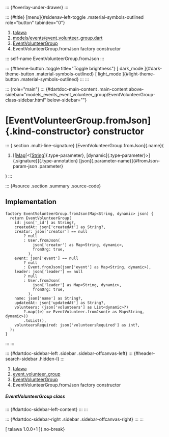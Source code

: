 ::: {#overlay-under-drawer}
:::

::: {#title}
[menu]{#sidenav-left-toggle .material-symbols-outlined role="button"
tabindex="0"}

1.  [talawa](../../index.html)
2.  [models/events/event_volunteer_group.dart](../../models_events_event_volunteer_group/)
3.  [EventVolunteerGroup](../../models_events_event_volunteer_group/EventVolunteerGroup-class.html)
4.  EventVolunteerGroup.fromJson factory constructor

::: self-name
EventVolunteerGroup.fromJson
:::

::: {#theme-button .toggle title="Toggle brightness"}
[ dark_mode ]{#dark-theme-button .material-symbols-outlined} [
light_mode ]{#light-theme-button .material-symbols-outlined}
:::
:::

::: {role="main"}
::: {#dartdoc-main-content .main-content above-sidebar="models_events_event_volunteer_group/EventVolunteerGroup-class-sidebar.html" below-sidebar=""}
<div>

# [EventVolunteerGroup.fromJson]{.kind-constructor} constructor

</div>

::: {.section .multi-line-signature}
[EventVolunteerGroup.fromJson]{.name}(

1.  [[[Map](https://api.flutter.dev/flutter/dart-core/Map-class.html)[\<[[String](https://api.flutter.dev/flutter/dart-core/String-class.html)]{.type-parameter},
    [dynamic]{.type-parameter}\>]{.signature}]{.type-annotation}
    [json]{.parameter-name}]{#fromJson-param-json .parameter}

)
:::

::: {#source .section .summary .source-code}
## Implementation

``` language-dart
factory EventVolunteerGroup.fromJson(Map<String, dynamic> json) {
  return EventVolunteerGroup(
    id: json['_id'] as String?,
    createdAt: json['createdAt'] as String?,
    creator: json['creator'] == null
        ? null
        : User.fromJson(
            json['creator'] as Map<String, dynamic>,
            fromOrg: true,
          ),
    event: json['event'] == null
        ? null
        : Event.fromJson(json['event'] as Map<String, dynamic>),
    leader: json['leader'] == null
        ? null
        : User.fromJson(
            json['leader'] as Map<String, dynamic>,
            fromOrg: true,
          ),
    name: json['name'] as String?,
    updatedAt: json['updatedAt'] as String?,
    volunteers: (json['volunteers'] as List<dynamic>?)
        ?.map((e) => EventVolunteer.fromJson(e as Map<String, dynamic>))
        .toList(),
    volunteersRequired: json['volunteersRequired'] as int?,
  );
}
```
:::
:::

::: {#dartdoc-sidebar-left .sidebar .sidebar-offcanvas-left}
::: {#header-search-sidebar .hidden-l}
:::

1.  [talawa](../../index.html)
2.  [event_volunteer_group](../../models_events_event_volunteer_group/)
3.  [EventVolunteerGroup](../../models_events_event_volunteer_group/EventVolunteerGroup-class.html)
4.  EventVolunteerGroup.fromJson factory constructor

##### EventVolunteerGroup class

::: {#dartdoc-sidebar-left-content}
:::
:::

::: {#dartdoc-sidebar-right .sidebar .sidebar-offcanvas-right}
:::
:::

[ talawa 1.0.0+1 ]{.no-break}
